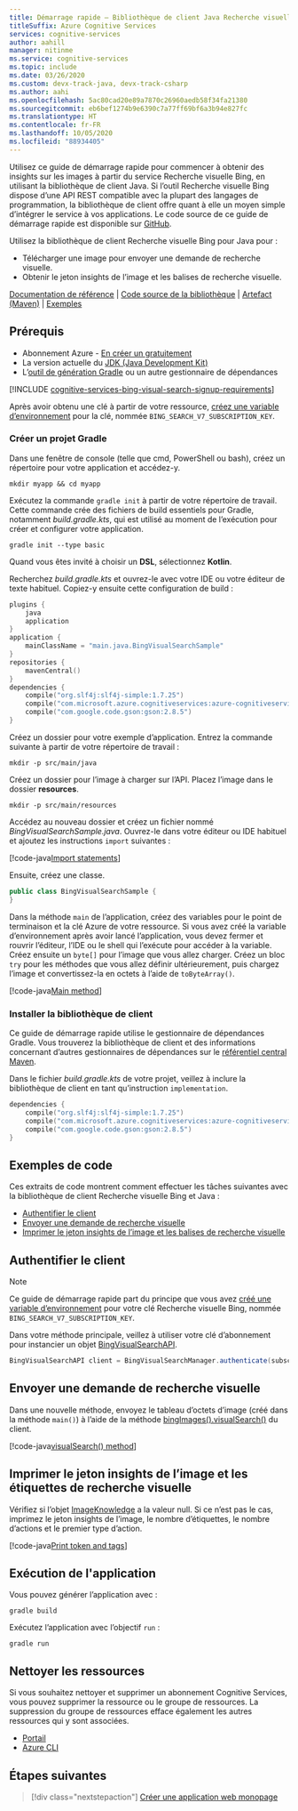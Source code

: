 ```yaml
---
title: Démarrage rapide – Bibliothèque de client Java Recherche visuelle Bing
titleSuffix: Azure Cognitive Services
services: cognitive-services
author: aahill
manager: nitinme
ms.service: cognitive-services
ms.topic: include
ms.date: 03/26/2020
ms.custom: devx-track-java, devx-track-csharp
ms.author: aahi
ms.openlocfilehash: 5ac80cad20e89a7870c26960aedb58f34fa21380
ms.sourcegitcommit: eb6bef1274b9e6390c7a77ff69bf6a3b94e827fc
ms.translationtype: HT
ms.contentlocale: fr-FR
ms.lasthandoff: 10/05/2020
ms.locfileid: "88934405"
---
```

Utilisez ce guide de démarrage rapide pour commencer à obtenir des insights sur les images à partir du service Recherche visuelle Bing, en utilisant la bibliothèque de client Java. Si l’outil Recherche visuelle Bing dispose d’une API REST compatible avec la plupart des langages de programmation, la bibliothèque de client offre quant à elle un moyen simple d’intégrer le service à vos applications. Le code source de ce guide de démarrage rapide est disponible sur [GitHub](https://github.com/Azure-Samples/cognitive-services-java-sdk-samples/tree/master/Search/BingVisualSearch).

Utilisez la bibliothèque de client Recherche visuelle Bing pour Java pour :

* Télécharger une image pour envoyer une demande de recherche visuelle.
* Obtenir le jeton insights de l’image et les balises de recherche visuelle.

[Documentation de référence](https://docs.microsoft.com/java/api/overview/azure/cognitiveservices/client/bingvisualsearch?view=azure-java-stable) | [Code source de la bibliothèque](https://github.com/Azure/azure-sdk-for-net/tree/master/sdk/cognitiveservices/Search.BingVisualSearch) | [Artefact (Maven)](https://search.maven.org/artifact/com.microsoft.azure.cognitiveservices/azure-cognitiveservices-visualsearch/) | [Exemples](https://github.com/Azure-Samples/cognitive-services-java-sdk-samples)

## <a name="prerequisites"></a>Prérequis

* Abonnement Azure - [En créer un gratuitement](https://azure.microsoft.com/free/cognitive-services/)
* La version actuelle du [JDK (Java Development Kit)](https://www.oracle.com/technetwork/java/javase/downloads/index.html)
* L’[outil de génération Gradle](https://gradle.org/install/) ou un autre gestionnaire de dépendances

[!INCLUDE [cognitive-services-bing-visual-search-signup-requirements](~/includes/cognitive-services-bing-visual-search-signup-requirements.md)]

Après avoir obtenu une clé à partir de votre ressource, [créez une variable d’environnement](https://docs.microsoft.com/azure/cognitive-services/cognitive-services-apis-create-account#configure-an-environment-variable-for-authentication) pour la clé, nommée `BING_SEARCH_V7_SUBSCRIPTION_KEY`.

### <a name="create-a-new-gradle-project"></a>Créer un projet Gradle

Dans une fenêtre de console (telle que cmd, PowerShell ou bash), créez un répertoire pour votre application et accédez-y. 

```console
mkdir myapp && cd myapp
```

Exécutez la commande `gradle init` à partir de votre répertoire de travail. Cette commande crée des fichiers de build essentiels pour Gradle, notamment *build.gradle.kts*, qui est utilisé au moment de l’exécution pour créer et configurer votre application.

```console
gradle init --type basic
```

Quand vous êtes invité à choisir un **DSL**, sélectionnez **Kotlin**.

Recherchez *build.gradle.kts* et ouvrez-le avec votre IDE ou votre éditeur de texte habituel. Copiez-y ensuite cette configuration de build :

```kotlin
plugins {
    java
    application
}
application {
    mainClassName = "main.java.BingVisualSearchSample"
}
repositories {
    mavenCentral()
}
dependencies {
    compile("org.slf4j:slf4j-simple:1.7.25")
    compile("com.microsoft.azure.cognitiveservices:azure-cognitiveservices-visualsearch:1.0.2-beta")
    compile("com.google.code.gson:gson:2.8.5")
}
```

Créez un dossier pour votre exemple d’application. Entrez la commande suivante à partir de votre répertoire de travail :

```console
mkdir -p src/main/java
```

Créez un dossier pour l’image à charger sur l’API. Placez l’image dans le dossier **resources**.

```console
mkdir -p src/main/resources
``` 

Accédez au nouveau dossier et créez un fichier nommé *BingVisualSearchSample.java*. Ouvrez-le dans votre éditeur ou IDE habituel et ajoutez les instructions `import` suivantes :

[!code-java[Import statements](~/cognitive-services-java-sdk-samples/Search/BingVisualSearch/src/main/java/BingVisualSearchSample.java?name=imports)]

Ensuite, créez une classe.

```java
public class BingVisualSearchSample {
}
```

Dans la méthode `main` de l’application, créez des variables pour le point de terminaison et la clé Azure de votre ressource. Si vous avez créé la variable d’environnement après avoir lancé l’application, vous devez fermer et rouvrir l’éditeur, l’IDE ou le shell qui l’exécute pour accéder à la variable. Créez ensuite un `byte[]` pour l’image que vous allez charger. Créez un bloc `try` pour les méthodes que vous allez définir ultérieurement, puis chargez l’image et convertissez-la en octets à l’aide de `toByteArray()`.

[!code-java[Main method](~/cognitive-services-java-sdk-samples/Search/BingVisualSearch/src/main/java/BingVisualSearchSample.java?name=main)]


### <a name="install-the-client-library"></a>Installer la bibliothèque de client

Ce guide de démarrage rapide utilise le gestionnaire de dépendances Gradle. Vous trouverez la bibliothèque de client et des informations concernant d’autres gestionnaires de dépendances sur le [référentiel central Maven](https://search.maven.org/artifact/com.microsoft.azure.cognitiveservices/azure-cognitiveservices-textanalytics/).

Dans le fichier *build.gradle.kts* de votre projet, veillez à inclure la bibliothèque de client en tant qu’instruction `implementation`. 

```kotlin
dependencies {
    compile("org.slf4j:slf4j-simple:1.7.25")
    compile("com.microsoft.azure.cognitiveservices:azure-cognitiveservices-visualsearch:1.0.2-beta")
    compile("com.google.code.gson:gson:2.8.5")
}
```

## <a name="code-examples"></a>Exemples de code

Ces extraits de code montrent comment effectuer les tâches suivantes avec la bibliothèque de client Recherche visuelle Bing et Java :

* [Authentifier le client](#authenticate-the-client)
* [Envoyer une demande de recherche visuelle](#send-a-visual-search-request)
* [Imprimer le jeton insights de l’image et les balises de recherche visuelle](#print-the-image-insight-token-and-visual-search-tags)

## <a name="authenticate-the-client"></a>Authentifier le client

> [!NOTE]
> Ce guide de démarrage rapide part du principe que vous avez [créé une variable d’environnement](https://docs.microsoft.com/azure/cognitive-services/cognitive-services-apis-create-account#configure-an-environment-variable-for-authentication) pour votre clé Recherche visuelle Bing, nommée `BING_SEARCH_V7_SUBSCRIPTION_KEY`.


Dans votre méthode principale, veillez à utiliser votre clé d’abonnement pour instancier un objet [BingVisualSearchAPI](https://docs.microsoft.com/java/api/com.microsoft.azure.cognitiveservices.search.visualsearch.bingvisualsearchapi?view=azure-java-stable).

```csharp
BingVisualSearchAPI client = BingVisualSearchManager.authenticate(subscriptionKey);
```

## <a name="send-a-visual-search-request"></a>Envoyer une demande de recherche visuelle

Dans une nouvelle méthode, envoyez le tableau d’octets d’image (créé dans la méthode `main()`) à l’aide de la méthode [bingImages().visualSearch()](https://docs.microsoft.com/java/api/com.microsoft.azure.cognitiveservices.search.visualsearch.bingimages.visualsearch?view=azure-java-stable#com_microsoft_azure_cognitiveservices_search_visualsearch_BingImages_visualSearch__) du client. 

[!code-java[visualSearch() method](~/cognitive-services-java-sdk-samples/Search/BingVisualSearch/src/main/java/BingVisualSearchSample.java?name=visualSearch)]

## <a name="print-the-image-insight-token-and-visual-search-tags"></a>Imprimer le jeton insights de l’image et les étiquettes de recherche visuelle

Vérifiez si l’objet [ImageKnowledge](https://docs.microsoft.com/java/api/com.microsoft.azure.cognitiveservices.search.visualsearch.models.imageknowledge?view=azure-java-stable) a la valeur null. Si ce n’est pas le cas, imprimez le jeton insights de l’image, le nombre d’étiquettes, le nombre d’actions et le premier type d’action.

[!code-java[Print token and tags](~/cognitive-services-java-sdk-samples/Search/BingVisualSearch/src/main/java/BingVisualSearchSample.java?name=printVisualSearchResults)]

## <a name="run-the-application"></a>Exécution de l'application

Vous pouvez générer l’application avec :

```console
gradle build
```

Exécutez l’application avec l’objectif `run` :

```console
gradle run
```

## <a name="clean-up-resources"></a>Nettoyer les ressources

Si vous souhaitez nettoyer et supprimer un abonnement Cognitive Services, vous pouvez supprimer la ressource ou le groupe de ressources. La suppression du groupe de ressources efface également les autres ressources qui y sont associées.

* [Portail](../../../cognitive-services-apis-create-account.md#clean-up-resources)
* [Azure CLI](../../../cognitive-services-apis-create-account-cli.md#clean-up-resources)

## <a name="next-steps"></a>Étapes suivantes

> [!div class="nextstepaction"]
> [Créer une application web monopage](../../tutorial-bing-visual-search-single-page-app.md)
